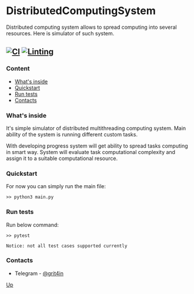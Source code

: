 # DistributedComputingSystem
Distributed computing system allows to spread computing into several resources. Here is simulator of such system.

[![CI](https://github.com/oleggr/DistributedComputingSystem/actions/workflows/main.yml/badge.svg?branch=main)](https://github.com/oleggr/DistributedComputingSystem/actions/workflows/main.yml)
[![Linting](https://github.com/oleggr/DistributedComputingSystem/actions/workflows/linting.yml/badge.svg?branch=main)](https://github.com/oleggr/DistributedComputingSystem/actions/workflows/linting.yml)
---

### Content

- [What's inside](#whats-inside)
- [Quickstart](#quickstart)
- [Run tests](#run-tests)
- [Contacts](#contacts)


### What's inside

It's simple simulator of distributed multithreading computing system.
Main ability of the system is running different custom tasks.

With developing progress system will get ability to spread tasks computing in smart way.
System will evaluate task computational complexity and assign it to a suitable computational resource. 


### Quickstart

For now you can simply run the main file:
```
>> python3 main.py
```


### Run tests

Run below command:
```
>> pytest

Notice: not all test cases supported currently
```


### Contacts

- Telegram - [@grit4in](https://t.me/grit4in)

[Up](#DistributedComputingSystem)